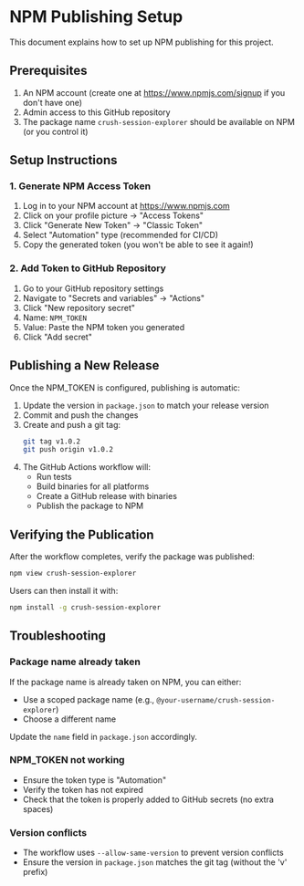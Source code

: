 # NPM Publishing Setup

This document explains how to set up NPM publishing for this project.

## Prerequisites

1. An NPM account (create one at https://www.npmjs.com/signup if you don't have one)
2. Admin access to this GitHub repository
3. The package name `crush-session-explorer` should be available on NPM (or you control it)

## Setup Instructions

### 1. Generate NPM Access Token

1. Log in to your NPM account at https://www.npmjs.com
2. Click on your profile picture → "Access Tokens"
3. Click "Generate New Token" → "Classic Token"
4. Select "Automation" type (recommended for CI/CD)
5. Copy the generated token (you won't be able to see it again!)

### 2. Add Token to GitHub Repository

1. Go to your GitHub repository settings
2. Navigate to "Secrets and variables" → "Actions"
3. Click "New repository secret"
4. Name: `NPM_TOKEN`
5. Value: Paste the NPM token you generated
6. Click "Add secret"

## Publishing a New Release

Once the NPM_TOKEN is configured, publishing is automatic:

1. Update the version in `package.json` to match your release version
2. Commit and push the changes
3. Create and push a git tag:
   ```bash
   git tag v1.0.2
   git push origin v1.0.2
   ```
4. The GitHub Actions workflow will:
   - Run tests
   - Build binaries for all platforms
   - Create a GitHub release with binaries
   - Publish the package to NPM

## Verifying the Publication

After the workflow completes, verify the package was published:

```bash
npm view crush-session-explorer
```

Users can then install it with:

```bash
npm install -g crush-session-explorer
```

## Troubleshooting

### Package name already taken
If the package name is already taken on NPM, you can either:
- Use a scoped package name (e.g., `@your-username/crush-session-explorer`)
- Choose a different name

Update the `name` field in `package.json` accordingly.

### NPM_TOKEN not working
- Ensure the token type is "Automation"
- Verify the token has not expired
- Check that the token is properly added to GitHub secrets (no extra spaces)

### Version conflicts
- The workflow uses `--allow-same-version` to prevent version conflicts
- Ensure the version in `package.json` matches the git tag (without the 'v' prefix)
